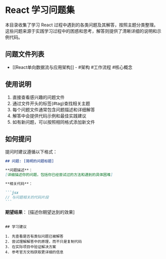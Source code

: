 # React 学习问题集

本目录收集了学习 React 过程中遇到的各类问题及其解答，按照主题分类整理。这些问题来源于实践学习过程中的困惑和思考，解答则提供了清晰详细的说明和示例代码。

## 问题文件列表

-   [[React单向数据流与应用架构]] - #架构 #工作流程 #核心概念

## 使用说明

1. 直接查看感兴趣的问题文件
2. 通过文件开头的标签(#tag)查找相关主题
3. 每个问题文件通常包含问题描述和详细解答
4. 解答中会提供代码示例和最佳实践建议
5. 如有新问题，可以按照相同格式添加新文件

## 如何提问

提问时建议遵循以下格式：

````markdown
## 问题: [简明的问题标题]

**问题描述**：
[详细描述你的问题，包括你已经尝试过的方法和遇到的具体困难]

**相关代码**：

```jsx
// 与问题相关的代码片段
```
````

**期望结果**：
[描述你期望达到的效果]

```

## 学习建议

1. 先查看是否有类似问题已被解答
2. 尝试理解解答中的原理，而不只是复制代码
3. 在实际项目中验证解决方案
4. 参考官方文档获取更详细的信息
```
